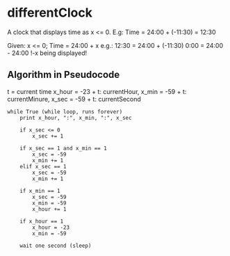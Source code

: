 # differentClock
A clock that displays time as x &lt;= 0. E.g: Time = 24:00 + (-11:30) = 12:30

Given: x <= 0; Time = 24:00 + x
    e.g.:
        12:30 = 24:00 + (-11:30)
        0:00 = 24:00 - 24:00
        !-x being displayed!

## Algorithm in Pseudocode

t = current time
x_hour = -23 + t: currentHour, x_min = -59 + t: currentMinure, x_sec = -59 + t: currentSecond
```Pseudocode
while True (while loop, runs forever)
    print x_hour, ":", x_min, ":", x_sec

    if x_sec <= 0
        x_sec += 1

    if x_sec == 1 and x_min == 1
        x_sec = -59
        x_min += 1
    elif x_sec == 1
        x_sec = -59
        x_min += 1

    if x_min == 1
        x_sec = -59
        x_min = -59
        x_hour += 1

    if x_hour == 1
        x_hour = -23
        x_min = -59

    wait one second (sleep)
```
